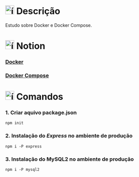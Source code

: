 # <img src="https://github.com/user-attachments/assets/caabfdf0-0f9e-44a3-8200-c6579fe87887" alt="ícone de descrição" width="28"> Descrição
Estudo sobre Docker e Docker Compose.

# <img src="https://github.com/user-attachments/assets/a102794a-b858-4dbb-88aa-406f80c89913" alt="ícone de página" width="28"> Notion
### [Docker](https://www.notion.so/Docker-197e92dbe52980bd9ee6f4b205b70d66)
### [Docker Compose](https://www.notion.so/Docker-Compose-197e92dbe5298063922de710f74f1669)

# <img src="https://github.com/user-attachments/assets/d1e0bc54-4b4a-4694-ae96-bce64c8abb51" alt="ícone do NodeJS" width="28"> Comandos 
### 1. Criar aquivo package.json
```
npm init
```

### 2. Instalação do _Express_ no ambiente de produção
```
npm i -P express
```

### 3. Instalação do MySQL2 no ambiente de produção
```
npm i -P mysql2
```
